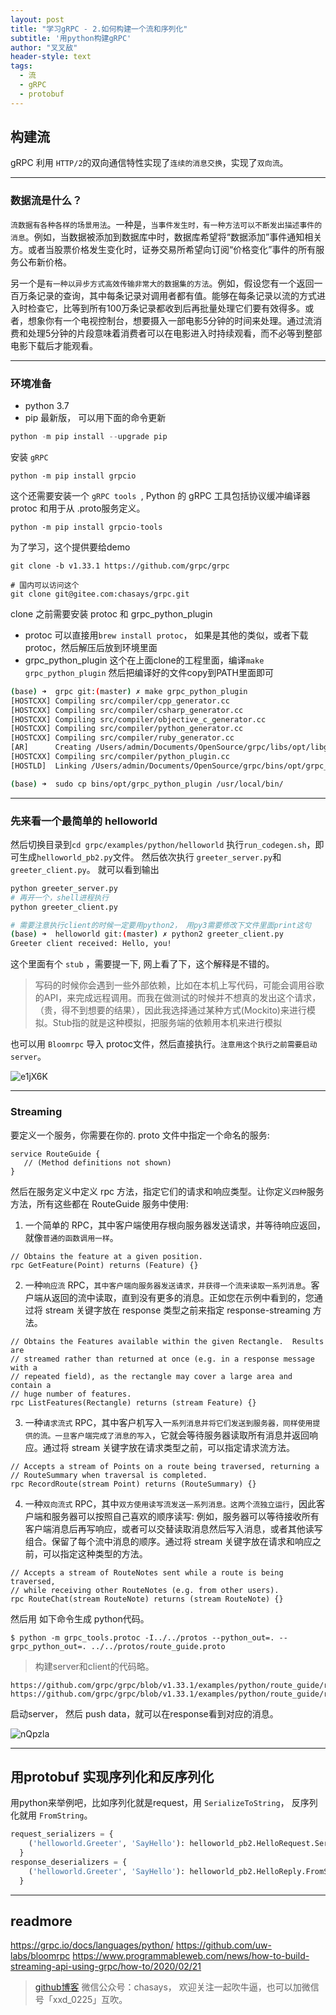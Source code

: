 ```yaml
---
layout: post
title: "学习gRPC - 2.如何构建一个流和序列化"
subtitle: '用python构建gRPC'
author: "叉叉敌"
header-style: text
tags:
  - 流
  - gRPC
  - protobuf
---
```


## 构建流

gRPC 利用 `HTTP/2`的双向通信特性实现了`连续的消息交换`，实现了`双向流`。

--------
### 数据流是什么？

`流数据有各种各样的场景用法`。一种是，`当事件发生时，有一种方法可以不断发出描述事件的消息`。例如，当数据被添加到数据库中时，数据库希望将“数据添加”事件通知相关方。或者当股票价格发生变化时，证券交易所希望向订阅“价格变化”事件的所有服务公布新价格。


另一个是`有一种以异步方式高效传输非常大的数据集的方法`。例如，假设您有一个返回一百万条记录的查询，其中每条记录对调用者都有值。能够在每条记录以流的方式进入时检查它，比等到所有100万条记录都收到后再批量处理它们要有效得多。或者，想象你有一个电视控制台，想要摄入一部电影5分钟的时间来处理。通过流消费和处理5分钟的片段意味着消费者可以在电影进入时持续观看，而不必等到整部电影下载后才能观看。

--------
### 环境准备

- python 3.7
- pip 最新版， 可以用下面的命令更新

```python
python -m pip install --upgrade pip
```

安装 `gRPC`

```
python -m pip install grpcio
```

这个还需要安装一个  `gRPC tools `, Python 的 gRPC 工具包括协议缓冲编译器 protoc 和用于从 .proto服务定义。

```
python -m pip install grpcio-tools
```

为了学习，这个提供要给demo
```
git clone -b v1.33.1 https://github.com/grpc/grpc

# 国内可以访问这个
git clone git@gitee.com:chasays/grpc.git
```

clone 之前需要安装 protoc 和 grpc_python_plugin
- protoc 可以直接用`brew install protoc`， 如果是其他的类似，或者下载protoc，然后解压后放到环境里面
- grpc_python_plugin 这个在上面clone的工程里面，编译`make grpc_python_plugin` 然后把编译好的文件copy到PATH里面即可

```sh
(base) ➜  grpc git:(master) ✗ make grpc_python_plugin
[HOSTCXX] Compiling src/compiler/cpp_generator.cc
[HOSTCXX] Compiling src/compiler/csharp_generator.cc
[HOSTCXX] Compiling src/compiler/objective_c_generator.cc
[HOSTCXX] Compiling src/compiler/python_generator.cc
[HOSTCXX] Compiling src/compiler/ruby_generator.cc
[AR]      Creating /Users/admin/Documents/OpenSource/grpc/libs/opt/libgrpc_plugin_support.a
[HOSTCXX] Compiling src/compiler/python_plugin.cc
[HOSTLD]  Linking /Users/admin/Documents/OpenSource/grpc/bins/opt/grpc_python_plugin

(base) ➜  sudo cp bins/opt/grpc_python_plugin /usr/local/bin/
```

--------
### 先来看一个最简单的 helloworld
然后切换目录到`cd grpc/examples/python/helloworld` 执行`run_codegen.sh`，即可生成`helloworld_pb2.py`文件。
然后依次执行 `greeter_server.py`和`greeter_client.py`。 就可以看到输出

```sh
python greeter_server.py
# 再开一个，shell进程执行
python greeter_client.py

# 需要注意执行client的时候一定要用python2， 用py3需要修改下文件里面print这句
(base) ➜  helloworld git:(master) ✗ python2 greeter_client.py
Greeter client received: Hello, you!

```

这个里面有个 `stub` ，需要提一下, 网上看了下，这个解释是不错的。
>写码的时候你会遇到一些外部依赖，比如在本机上写代码，可能会调用谷歌的API，来完成远程调用。而我在做测试的时候并不想真的发出这个请求，（贵，得不到想要的结果），因此我选择通过某种方式(Mockito)来进行模拟。Stub指的就是这种模拟，把服务端的依赖用本机来进行模拟


也可以用 `Bloomrpc` 导入 protoc文件，然后直接执行。`注意用这个执行之前需要启动 server`。

![e1jX6K](https://gitee.com/chasays/mdPic/raw/master/uPic/e1jX6K.png)

--------
### Streaming

要定义一个服务，你需要在你的. proto 文件中指定一个命名的服务:

```
service RouteGuide {
   // (Method definitions not shown)
}
```

然后在服务定义中定义 rpc 方法，指定它们的请求和响应类型。让你定义`四种`服务方法，所有这些都在 RouteGuide 服务中使用:

1. 一个简单的 RPC，其中客户端使用存根向服务器发送请求，并等待响应返回，就像`普通的函数调用一样`。

```
// Obtains the feature at a given position.
rpc GetFeature(Point) returns (Feature) {}
```

2. 一种`响应流` RPC，`其中客户端向服务器发送请求，并获得一个流来读取一系列消息`。客户端从返回的流中读取，直到没有更多的消息。正如您在示例中看到的，您通过将 stream 关键字放在 response 类型之前来指定 response-streaming 方法。

```
// Obtains the Features available within the given Rectangle.  Results are
// streamed rather than returned at once (e.g. in a response message with a
// repeated field), as the rectangle may cover a large area and contain a
// huge number of features.
rpc ListFeatures(Rectangle) returns (stream Feature) {}
```

3. 一种`请求流式` RPC，其中客户机写入一`系列消息并将它们发送到服务器，同样使用提供的流。一旦客户端完成了消息的写入`，它就会等待服务器读取所有消息并返回响应。通过将 stream 关键字放在请求类型之前，可以指定请求流方法。

```
// Accepts a stream of Points on a route being traversed, returning a
// RouteSummary when traversal is completed.
rpc RecordRoute(stream Point) returns (RouteSummary) {}
```

4. 一种`双向流式` RPC，其中`双方使用读写流发送一系列消息。这两个流独立运行`，因此客户端和服务器可以按照自己喜欢的顺序读写: 例如，服务器可以等待接收所有客户端消息后再写响应，或者可以交替读取消息然后写入消息，或者其他读写组合。保留了每个流中消息的顺序。通过将 stream 关键字放在请求和响应之前，可以指定这种类型的方法。

```
// Accepts a stream of RouteNotes sent while a route is being traversed,
// while receiving other RouteNotes (e.g. from other users).
rpc RouteChat(stream RouteNote) returns (stream RouteNote) {}
```


然后用 如下命令生成 python代码。

```
$ python -m grpc_tools.protoc -I../../protos --python_out=. --grpc_python_out=. ../../protos/route_guide.proto
```

>构建server和client的代码略。

```
https://github.com/grpc/grpc/blob/v1.33.1/examples/python/route_guide/route_guide_server.py
https://github.com/grpc/grpc/blob/v1.33.1/examples/python/route_guide/route_guide_client.py
```


启动server， 然后 push data，就可以在response看到对应的消息。

![nQpzla](https://gitee.com/chasays/mdPic/raw/master/uPic/nQpzla.png)



--------
## 用protobuf 实现序列化和反序列化

用python来举例吧，比如序列化就是request，用 `SerializeToString`， 反序列化就用 `FromString`。

```python
request_serializers = {
    ('helloworld.Greeter', 'SayHello'): helloworld_pb2.HelloRequest.SerializeToString,
  }
response_deserializers = {
    ('helloworld.Greeter', 'SayHello'): helloworld_pb2.HelloReply.FromString,
  }
```

--------

## readmore
https://grpc.io/docs/languages/python/
https://github.com/uw-labs/bloomrpc
https://www.programmableweb.com/news/how-to-build-streaming-api-using-grpc/how-to/2020/02/21

>[github博客](https://chasays.github.io/)
>微信公众号：chasays， 欢迎关注一起吹牛逼，也可以加微信号「xxd_0225」互吹。

